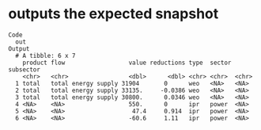 # outputs the expected snapshot

    Code
      out
    Output
      # A tibble: 6 x 7
        product flow                  value reductions type  sector subsector
        <chr>   <chr>                 <dbl>      <dbl> <chr> <chr>  <chr>    
      1 total   total energy supply 31904       0      weo   <NA>   <NA>     
      2 total   total energy supply 33135.     -0.0386 weo   <NA>   <NA>     
      3 total   total energy supply 30800.      0.0346 weo   <NA>   <NA>     
      4 <NA>    <NA>                  550.      0      ipr   power  <NA>     
      5 <NA>    <NA>                   47.4     0.914  ipr   power  <NA>     
      6 <NA>    <NA>                  -60.6     1.11   ipr   power  <NA>     

